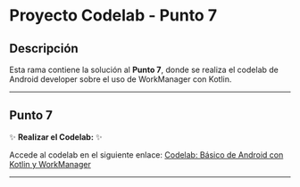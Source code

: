 # Proyecto Codelab - Punto 7

## Descripción

Esta rama contiene la solución al **Punto 7**, donde se realiza el codelab de Android developer sobre el uso de WorkManager con Kotlin.

---

## Punto 7

✨ **Realizar el Codelab:** ✨

Accede al codelab en el siguiente enlace:
[Codelab: Básico de Android con Kotlin y WorkManager](https://developer.android.com/codelabs/basic-android-kotlin-compose-workmanager?hl=es-419#0)

---


